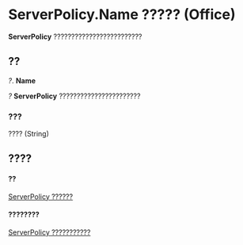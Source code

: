 
# ServerPolicy.Name ????? (Office)

 **ServerPolicy** ?????????????????????????


## ??

 _?_. **Name**

 _?_ **ServerPolicy** ???????????????????????


### ???

???? (String)


## ????


#### ??


[ServerPolicy ??????](ce2a63d2-5deb-b94b-45d7-ed84e9be7deb.md)
#### ????????


[ServerPolicy ???????????](http://msdn.microsoft.com/library/ed14d9a8-6159-f175-9078-181331ebfb03%28Office.15%29.aspx)